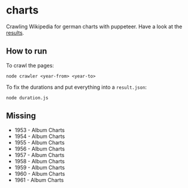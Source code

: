 # charts

Crawling Wikipedia for german charts with puppeteer. Have a look at the [results](./results/).

## How to run

To crawl the pages:

```
node crawler <year-from> <year-to>
```

To fix the durations and put everything into a `result.json`:

```
node duration.js
```


## Missing

* 1953 - Album Charts
* 1954 - Album Charts
* 1955 - Album Charts
* 1956 - Album Charts
* 1957 - Album Charts
* 1958 - Album Charts
* 1959 - Album Charts
* 1960 - Album Charts
* 1961 - Album Charts
